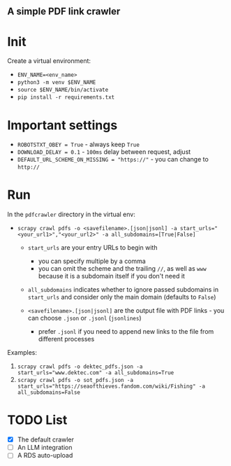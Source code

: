 ## A simple PDF link crawler

# Init
Create a virtual environment: 
- `ENV_NAME=<env_name>`
- `python3 -m venv $ENV_NAME`
- `source $ENV_NAME/bin/activate`
- `pip install -r requirements.txt`

# Important settings
- `ROBOTSTXT_OBEY = True` - always keep `True`
- `DOWNLOAD_DELAY = 0.1` - `100ms` delay between request, adjust
- `DEFAULT_URL_SCHEME_ON_MISSING = "https://"` - you can change to `http://`

# Run
In the `pdfcrawler` directory in the virtual env: 
- `scrapy crawl pdfs -o <savefilename>.[json|jsonl] -a start_urls="<your_url1>","<your_url2>" -a all_subdomains=[True|False]`
  - `start_urls` are your entry URLs to begin with
    - you can specify multiple by a comma
    - you can omit the scheme and the trailing `//`, as well as `www` because it is a subdomain itself if you don't need it

  - `all_subdomains` indicates whether to ignore passed subdomains in `start_urls` and consider only the main domain (defaults to `False`)
  - `<savefilename>.[json|jsonl]` are the output file with PDF links - you can choose `.json` or `.jsonl` (`jsonlines`) 
    - prefer `.jsonl` if you need to append new links to the file from different processes

Examples:
1. `scrapy crawl pdfs -o dektec_pdfs.json -a start_urls="www.dektec.com" -a all_subdomains=True`
2. `scrapy crawl pdfs -o sot_pdfs.json -a start_urls="https://seaofthieves.fandom.com/wiki/Fishing" -a all_subdomains=False`


# TODO List
- [x] The default crawler
- [ ] An LLM integration
- [ ] A RDS auto-upload
